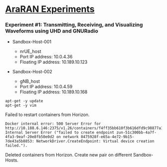 # [AraRAN Experiments](https://arawireless.readthedocs.io/en/latest/ara_experiments/ara_ran_experiments.html#araran-experiments)

### Experiment #1: Transmitting, Receiving, and Visualizing Waveforms using UHD and GNURadio

- Sandbox-Host-001
  - nrUE_host
  - Port IP address: 10.0.4.36
  - Floating IP address: 10.189.10.123
 
- Sandbox-Host-002
  - gNB_host
  - Port IP address: 10.0.4.59
  - Floating IP address: 10.189.10.168


```
apt-get -y update
apt-get -y vim
```

Failed to restart containers from Horizon.

```
Docker internal error: 500 Server Error for http://10.188.6.146:2375/v1.26/containers/f4ff35bb610f3b616dfd9c98877a12a923d657d90a09639b81b783d6071dc36b/start: Internal Server Error ("failed to create endpoint zun-51c300bb-4a7f-4fa3-9eaf-20e8fb50e0d2 on network 8475928f-e65a-4e72-9b15-7de43a5b8853: NetworkDriver.CreateEndpoint: Virtual device creation failed.").
```
Deleted containers from Horizon. Create new pair on different Sandbox-Hosts. 
